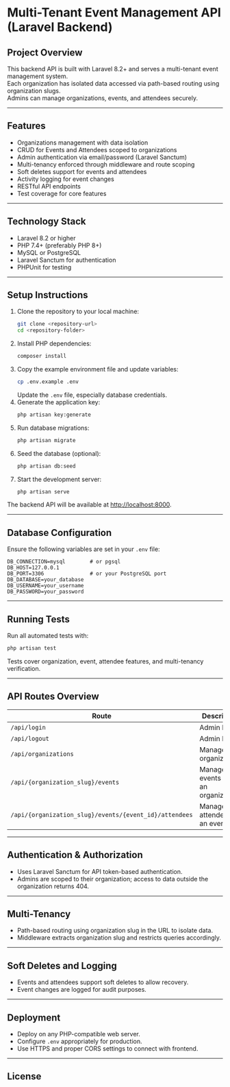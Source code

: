 
# Multi-Tenant Event Management API (Laravel Backend)

## Project Overview

This backend API is built with Laravel 8.2+ and serves a multi-tenant event management system.  
Each organization has isolated data accessed via path-based routing using organization slugs.  
Admins can manage organizations, events, and attendees securely.

---

## Features

- Organizations management with data isolation  
- CRUD for Events and Attendees scoped to organizations  
- Admin authentication via email/password (Laravel Sanctum)  
- Multi-tenancy enforced through middleware and route scoping  
- Soft deletes support for events and attendees  
- Activity logging for event changes  
- RESTful API endpoints  
- Test coverage for core features  

---

## Technology Stack

- Laravel 8.2 or higher  
- PHP 7.4+ (preferably PHP 8+)  
- MySQL or PostgreSQL  
- Laravel Sanctum for authentication  
- PHPUnit for testing  

---

## Setup Instructions

1. Clone the repository to your local machine:  
   ```bash
   git clone <repository-url>
   cd <repository-folder>
   ```
2. Install PHP dependencies:  
   ```bash
   composer install
   ```
3. Copy the example environment file and update variables:  
   ```bash
   cp .env.example .env
   ```
   Update the `.env` file, especially database credentials.  
4. Generate the application key:  
   ```bash
   php artisan key:generate
   ```
5. Run database migrations:  
   ```bash
   php artisan migrate
   ```
6. Seed the database (optional):  
   ```bash
   php artisan db:seed
   ```
7. Start the development server:  
   ```bash
   php artisan serve
   ```
   
The backend API will be available at [http://localhost:8000](http://localhost:8000).

---

## Database Configuration

Ensure the following variables are set in your `.env` file:

```env
DB_CONNECTION=mysql        # or pgsql
DB_HOST=127.0.0.1
DB_PORT=3306               # or your PostgreSQL port
DB_DATABASE=your_database
DB_USERNAME=your_username
DB_PASSWORD=your_password
```

---

## Running Tests

Run all automated tests with:

```bash
php artisan test
```

Tests cover organization, event, attendee features, and multi-tenancy verification.

---

## API Routes Overview

| Route                                            | Description                     |
| ------------------------------------------------|--------------------------------|
| `/api/login`                                     | Admin login                    |
| `/api/logout`                                    | Admin logout                   |
| `/api/organizations`                             | Manage organizations           |
| `/api/{organization_slug}/events`                | Manage events within an organization |
| `/api/{organization_slug}/events/{event_id}/attendees` | Manage attendees for an event  |

---

## Authentication & Authorization

- Uses Laravel Sanctum for API token-based authentication.  
- Admins are scoped to their organization; access to data outside the organization returns 404.  

---

## Multi-Tenancy

- Path-based routing using organization slug in the URL to isolate data.  
- Middleware extracts organization slug and restricts queries accordingly.  

---

## Soft Deletes and Logging

- Events and attendees support soft deletes to allow recovery.  
- Event changes are logged for audit purposes.  

---

## Deployment

- Deploy on any PHP-compatible web server.  
- Configure `.env` appropriately for production.  
- Use HTTPS and proper CORS settings to connect with frontend.  

---


## License


